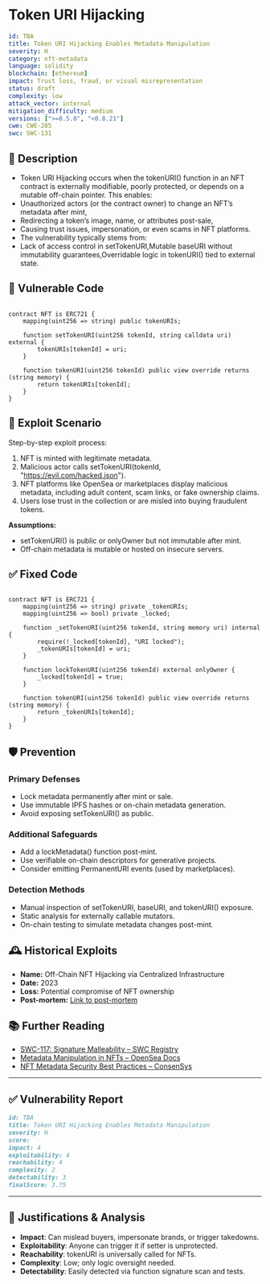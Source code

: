 # Token URI Hijacking

```YAML
id: TBA
title: Token URI Hijacking Enables Metadata Manipulation
severity: H
category: nft-metadata
language: solidity
blockchain: [ethereum]
impact: Trust loss, fraud, or visual misrepresentation
status: draft
complexity: low
attack_vector: internal
mitigation_difficulty: medium
versions: [">=0.5.0", "<0.8.21"]
cwe: CWE-285
swc: SWC-131
```

## 📝 Description

- Token URI Hijacking occurs when the tokenURI() function in an NFT contract is externally modifiable, poorly protected, or depends on a mutable off-chain pointer. This enables:
- Unauthorized actors (or the contract owner) to change an NFT’s metadata after mint,
- Redirecting a token’s image, name, or attributes post-sale,
- Causing trust issues, impersonation, or even scams in NFT platforms.
- The vulnerability typically stems from:
- Lack of access control in setTokenURI,Mutable baseURI without immutability guarantees,Overridable logic in tokenURI() tied to external state.

## 🚨 Vulnerable Code

```solidity

contract NFT is ERC721 {
    mapping(uint256 => string) public tokenURIs;

    function setTokenURI(uint256 tokenId, string calldata uri) external {
        tokenURIs[tokenId] = uri;
    }

    function tokenURI(uint256 tokenId) public view override returns (string memory) {
        return tokenURIs[tokenId];
    }
}
```

## 🧪 Exploit Scenario
Step-by-step exploit process:

1. NFT is minted with legitimate metadata.
2. Malicious actor calls setTokenURI(tokenId, "https://evil.com/hacked.json").
3. NFT platforms like OpenSea or marketplaces display malicious metadata, including adult content, scam links, or fake ownership claims.
4. Users lose trust in the collection or are misled into buying fraudulent tokens.

**Assumptions:**

- setTokenURI() is public or onlyOwner but not immutable after mint.
- Off-chain metadata is mutable or hosted on insecure servers.

## ✅ Fixed Code
```solidity

contract NFT is ERC721 {
    mapping(uint256 => string) private _tokenURIs;
    mapping(uint256 => bool) private _locked;

    function _setTokenURI(uint256 tokenId, string memory uri) internal {
        require(!_locked[tokenId], "URI locked");
        _tokenURIs[tokenId] = uri;
    }

    function lockTokenURI(uint256 tokenId) external onlyOwner {
        _locked[tokenId] = true;
    }

    function tokenURI(uint256 tokenId) public view override returns (string memory) {
        return _tokenURIs[tokenId];
    }
}
```

## 🛡️ Prevention

### Primary Defenses

- Lock metadata permanently after mint or sale.
- Use immutable IPFS hashes or on-chain metadata generation.
- Avoid exposing setTokenURI() as public.

### Additional Safeguards

- Add a lockMetadata() function post-mint.
- Use verifiable on-chain descriptors for generative projects.
- Consider emitting PermanentURI events (used by marketplaces).

### Detection Methods

- Manual inspection of setTokenURI, baseURI, and tokenURI() exposure.
- Static analysis for externally callable mutators.
- On-chain testing to simulate metadata changes post-mint.

## 🕰️ Historical Exploits

- **Name:** Off-Chain NFT Hijacking via Centralized Infrastructure 
- **Date:** 2023 
- **Loss:** Potential compromise of NFT ownership 
- **Post-mortem:** [Link to post-mortem](https://netsec.ethz.ch/publications/papers/2023-FC-NFT.pdf)
  

## 📚 Further Reading

- [SWC-117: Signature Malleability – SWC Registry](https://swcregistry.io/docs/SWC-117/) 
- [Metadata Manipulation in NFTs – OpenSea Docs](https://docs.opensea.io/docs/metadata-standards) 
- [NFT Metadata Security Best Practices – ConsenSys](https://consensys.net/blog/nft-metadata-security-best-practices/)
---

## ✅ Vulnerability Report

```markdown
id: TBA
title: Token URI Hijacking Enables Metadata Manipulation
severity: H
score:
impact: 4         
exploitability: 4 
reachability: 4   
complexity: 2    
detectability: 3  
finalScore: 3.75
```

---

## 📄 Justifications & Analysis

- **Impact**: Can mislead buyers, impersonate brands, or trigger takedowns.
- **Exploitability**: Anyone can trigger it if setter is unprotected.
- **Reachability**: tokenURI is universally called for NFTs.
- **Complexity**: Low; only logic oversight needed.
- **Detectability**: Easily detected via function signature scan and tests.


